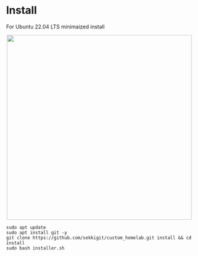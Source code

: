 # Install

For Ubuntu 22.04 LTS minimaized install

<p align="center">
  <img width="500" height="500" src="https://sekkigit.github.io/porfolio.sekiteh/img/works/4.jpg">
</p>

```
sudo apt update
sudo apt install git -y
git clone https://github.com/sekkigit/custom_homelab.git install && cd install
sudo bash installer.sh
```
